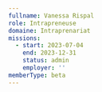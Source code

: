 ```yaml
---
fullname: Vanessa Rispal
role: Intrapreneuse
domaine: Intraprenariat
missions:
  - start: 2023-07-04
    end: 2023-12-31
    status: admin
    employer: ''
memberType: beta
---
```


